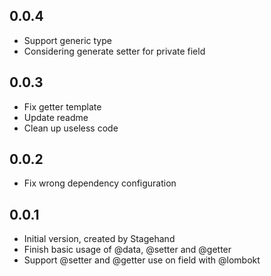 ## 0.0.4

- Support generic type
- Considering generate setter for private field

## 0.0.3

- Fix getter template
- Update readme
- Clean up useless code

## 0.0.2

- Fix wrong dependency configuration

## 0.0.1

- Initial version, created by Stagehand
- Finish basic usage of @data, @setter and @getter
- Support @setter and @getter use on field with @lombokt
